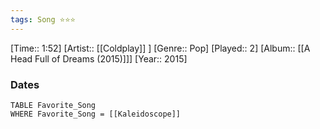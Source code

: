 ```yaml
---
tags: Song ⭐⭐⭐ 
---
```

[Time:: 1:52]
[Artist:: [[Coldplay]] ]
[Genre:: Pop]
[Played:: 2]
[Album:: [[A Head Full of Dreams (2015)]]]
[Year:: 2015]
### Dates
````dataview
TABLE Favorite_Song
WHERE Favorite_Song = [[Kaleidoscope]]
````